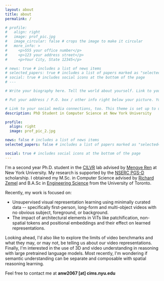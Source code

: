 ```yaml
---
layout: about
title: about
permalink: /

# profile:
#   align: right
#   image: prof_pic.jpg
#   image_circular: false # crops the image to make it circular
#   more_info: >
#     <p>555 your office number</p>
#     <p>123 your address street</p>
#     <p>Your City, State 12345</p>

# news: true # includes a list of news items
# selected_papers: true # includes a list of papers marked as "selected={true}"
# social: true # includes social icons at the bottom of the page
# ---

# Write your biography here. Tell the world about yourself. Link to your favorite [subreddit](http://reddit.com). You can put a picture in, too. The code is already in, just name your picture `prof_pic.jpg` and put it in the `img/` folder.

# Put your address / P.O. box / other info right below your picture. You can also disable any of these elements by editing `profile` property of the YAML header of your `_pages/about.md`. Edit `_bibliography/papers.bib` and Jekyll will render your [publications page](/al-folio/publications/) automatically.

# Link to your social media connections, too. This theme is set up to use [Font Awesome icons](https://fontawesome.com/) and [Academicons](https://jpswalsh.github.io/academicons/), like the ones below. Add your Facebook, Twitter, LinkedIn, Google Scholar, or just disable all of them.
description: PhD Student in Computer Science at New York University

profile:
  align: right
  image: prof_pic_2.jpg

news: false # includes a list of news items
selected_papers: false # includes a list of papers marked as "selected={true}"

social: true # includes social icons at the bottom of the page
---
```


I'm a second year Ph.D. student in the [CILVR](https://wp.nyu.edu/cilvr/) lab advised by [Mengye Ren](https://mengyeren.com/) at New York University. My research is supported by the [NSERC PGS-D](https://www.nserc-crsng.gc.ca/Students-Etudiants/PG-CS/BellandPostgrad-BelletSuperieures_eng.asp) scholarship. I obtained my M.Sc. in Computer Science advised by [Richard Zemel](https://www.cs.columbia.edu/~zemel/) and B.A.Sc in [Engineering Science](https://engsci.utoronto.ca/) from the University of Toronto.

Recently, my work is focused on:

- Unsupervised visual representation learning using minimally curated data -- specifically first-person, long-form and multi-object videos with no obvious subject, foreground, or background.
- The impact of architectural elements in ViTs like patchification, non-spatial tokens and positional embeddings and their effect on learned representations.

Looking ahead, I'd also like to explore the limits of video benchmarks and what they may, or may not, be telling us about our video representations. Finally, I'm interested in the use of 3D and video understanding in reasoning with large pretrained language models. Most recently, I'm wondering if semantic understanding can be separate and composable with spatial reasoning learning.

Feel free to contact me at **anw2067 [at] cims.nyu.edu**

